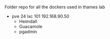 Folder repo for all the dockers used in thames lab
- pve 24 lxc 101 192.168.90.50
    - Heimdall
    - Guacamole
    - pgadmin